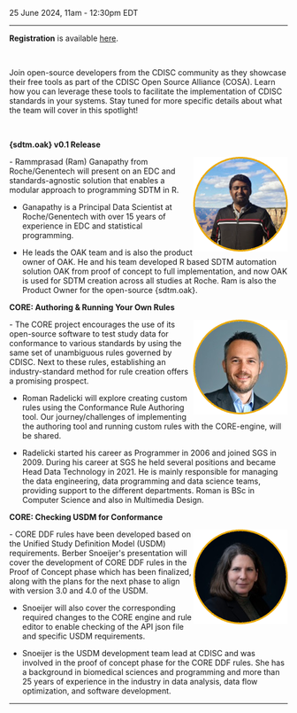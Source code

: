 25 June 2024, 11am - 12:30pm EDT  

---  

**Registration** is available [here](https://www.cdisc.org/events/webinar/cdisc-open-source-alliance-quarterly-spotlight-q2).

<br/>  

Join open-source developers from the CDISC community as they showcase their free tools as part of the CDISC Open Source Alliance (COSA). Learn how you can leverage these tools to facilitate the implementation of CDISC standards in your systems. Stay tuned for more specific details about what the team will cover in this spotlight!

<br/>  

**{sdtm.oak} v0.1 Release**

<img style="float: right;" src="./img/Event_Images/RammprasadGanapathy.png" class="blockMax100" alt="License Archetypes">
- Rammprasad (Ram) Ganapathy from Roche/Genentech will present on an EDC and standards-agnostic solution that enables a modular approach to programming SDTM in R.  

- Ganapathy is a Principal Data Scientist at Roche/Genentech with over 15 years of experience in EDC and statistical programming.  

- He leads the OAK team and is also the product owner of OAK. He and his team developed R based SDTM automation solution OAK from proof of concept to full implementation, and now OAK is used for SDTM creation across all studies at Roche. Ram is also the Product Owner for the open-source {sdtm.oak}.  

**CORE: Authoring & Running Your Own Rules**

<img style="float: right;" src="./img/Event_Images/RomanRadelicki.png" class="blockMax100" alt="License Archetypes">
- The CORE project encourages the use of its open-source software to test study data for conformance to various standards by using the same set of unambiguous rules governed by CDISC. Next to these rules, establishing an industry-standard method for rule creation offers a promising prospect.  

- Roman Radelicki will explore creating custom rules using the Conformance Rule Authoring tool. Our journey/challenges of implementing the authoring tool and running custom rules with the CORE-engine, will be shared.  

- Radelicki started his career as Programmer in 2006 and joined SGS in 2009. During his career at SGS he held several positions and became Head Data Technology in 2021. He is mainly responsible for managing the data engineering, data programming and data science teams, providing support to the different departments. Roman is BSc in Computer Science and also in Multimedia Design.  

**CORE: Checking USDM for Conformance**  

<img style="float: right;" src="./img/Event_Images/BerberSnoeijer.png" class="blockMax100" alt="License Archetypes">
- CORE DDF rules have been developed based on the Unified Study Definition Model (USDM) requirements. Berber Snoeijer's presentation will cover the development of CORE DDF rules in the Proof of Concept phase which has been finalized, along with the plans for the next phase to align with version 3.0 and 4.0 of the USDM.  

- Snoeijer will also cover the corresponding required changes to the CORE engine and rule editor to enable checking of the API json file and specific USDM requirements.  

- Snoeijer is the USDM development team lead at CDISC and was involved in the proof of concept phase for the CORE DDF rules. She has a background in biomedical sciences and programming and more than 25 years of experience in the industry in data analysis, data flow optimization, and software development.  

---  
